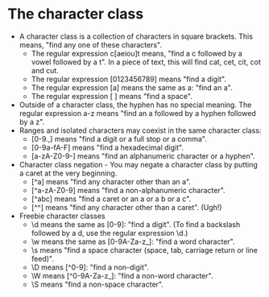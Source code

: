 # The character class

- A character class is a collection of characters in square brackets. This means, "find any one of these characters".
    - The regular expression c[aeiou]t means, "find a c followed by a vowel followed by a t". In a piece of text, this will find cat, cet, cit, cot and cut.
    - The regular expression [0123456789] means "find a digit".
    - The regular expression [a] means the same as a: "find an a".
    - The regular expression [ ] means "find a space".
- Outside of a character class, the hyphen has no special meaning. The regular expression a-z means "find an a followed by a hyphen followed by a z".
- Ranges and isolated characters may coexist in the same character class:
    - [0-9.,] means "find a digit or a full stop or a comma".
    - [0-9a-fA-F] means "find a hexadecimal digit".
    - [a-zA-Z0-9\-] means "find an alphanumeric character or a hyphen".
- Character class negation - You may negate a character class by putting a caret at the very beginning.
    - \[^a\] means "find any character other than an a".
    - \[^a-zA-Z0-9\] means "find a non-alphanumeric character".
    - \[\^abc\] means "find a caret or an a or a b or a c".
    - \[^\^\] means "find any character other than a caret". (Ugh!)
- Freebie character classes
    - \d means the same as [0-9]: "find a digit". (To find a backslash followed by a d, use the regular expression \\d.)
    - \w means the same as [0-9A-Za-z_]: "find a word character".
    - \s means "find a space character (space, tab, carriage return or line feed)".
    - \D means [^0-9]: "find a non-digit".
    - \W means [^0-9A-Za-z_]: "find a non-word character".
    - \S means "find a non-space character".

